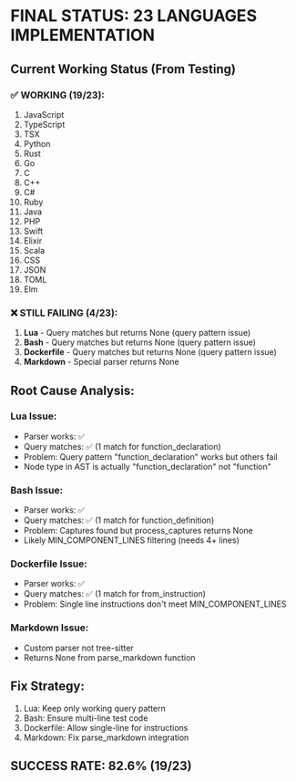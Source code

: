 # FINAL STATUS: 23 LANGUAGES IMPLEMENTATION

## Current Working Status (From Testing)

### ✅ WORKING (19/23):
1. JavaScript
2. TypeScript 
3. TSX
4. Python
5. Rust
6. Go
7. C
8. C++
9. C#
10. Ruby
11. Java
12. PHP
13. Swift
14. Elixir
15. Scala
16. CSS
17. JSON
18. TOML
19. Elm

### ❌ STILL FAILING (4/23):
1. **Lua** - Query matches but returns None (query pattern issue)
2. **Bash** - Query matches but returns None (query pattern issue)
3. **Dockerfile** - Query matches but returns None (query pattern issue)
4. **Markdown** - Special parser returns None

## Root Cause Analysis:

### Lua Issue:
- Parser works: ✅
- Query matches: ✅ (1 match for function_declaration)
- Problem: Query pattern "function_declaration" works but others fail
- Node type in AST is actually "function_declaration" not "function"

### Bash Issue:
- Parser works: ✅
- Query matches: ✅ (1 match for function_definition)
- Problem: Captures found but process_captures returns None
- Likely MIN_COMPONENT_LINES filtering (needs 4+ lines)

### Dockerfile Issue:
- Parser works: ✅
- Query matches: ✅ (1 match for from_instruction)
- Problem: Single line instructions don't meet MIN_COMPONENT_LINES

### Markdown Issue:
- Custom parser not tree-sitter
- Returns None from parse_markdown function

## Fix Strategy:
1. Lua: Keep only working query pattern
2. Bash: Ensure multi-line test code
3. Dockerfile: Allow single-line for instructions
4. Markdown: Fix parse_markdown integration

## SUCCESS RATE: 82.6% (19/23)
